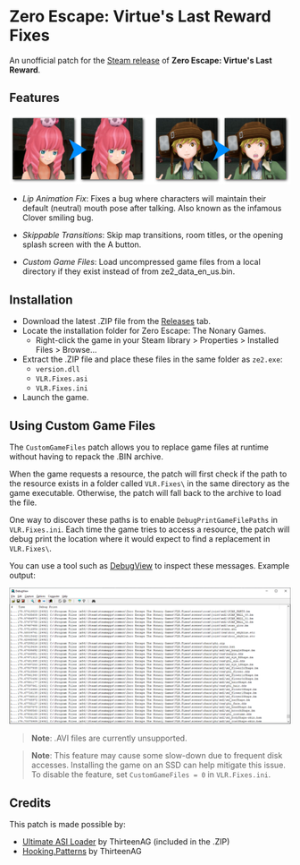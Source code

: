 # Zero Escape: Virtue's Last Reward Fixes

An unofficial patch for the [Steam release](https://store.steampowered.com/app/477740/Zero_Escape_The_Nonary_Games/) of **Zero Escape: Virtue's Last Reward**.

## Features

![Lip animation fix before-and-after](img/LipAnimFix.png "Clover is finally allowed to have other emotions.")

* *Lip Animation Fix*: Fixes a bug where characters will maintain their default (neutral) mouth pose after talking. Also known as the infamous Clover smiling bug.

* *Skippable Transitions*: Skip map transitions, room titles, or the opening splash screen with the A button.

* *Custom Game Files*: Load uncompressed game files from a local directory if they exist instead of from ze2_data_en_us.bin.

## Installation

* Download the latest .ZIP file from the [Releases](https://github.com/Murugo/VLR.Fixes/releases) tab.
* Locate the installation folder for Zero Escape: The Nonary Games.
  * Right-click the game in your Steam library > Properties > Installed Files > Browse...
* Extract the .ZIP file and place these files in the same folder as `ze2.exe`:
  * `version.dll`
  * `VLR.Fixes.asi`
  * `VLR.Fixes.ini`
* Launch the game.

## Using Custom Game Files

The `CustomGameFiles` patch allows you to replace game files at runtime without having to repack the .BIN archive.

When the game requests a resource, the patch will first check if the path to the resource exists in a folder called `VLR.Fixes\` in the same directory as the game executable. Otherwise, the patch will fall back to the archive to load the file.

One way to discover these paths is to enable `DebugPrintGameFilePaths` in `VLR.Fixes.ini`. Each time the game tries to access a resource, the patch will debug print the location where it would expect to find a replacement in `VLR.Fixes\`.

You can use a tool such as [DebugView](https://learn.microsoft.com/en-us/sysinternals/downloads/debugview) to inspect these messages. Example output:

![DebugView example output](img/DebugView.png)

> **Note**: .AVI files are currently unsupported.

> **Note**: This feature may cause some slow-down due to frequent disk accesses. Installing the game on an SSD can help mitigate this issue. To disable the feature, set `CustomGameFiles = 0` in `VLR.Fixes.ini`.

## Credits

This patch is made possible by:

* [Ultimate ASI Loader](https://github.com/ThirteenAG/Ultimate-ASI-Loader/releases) by ThirteenAG (included in the .ZIP)
* [Hooking.Patterns](https://github.com/ThirteenAG/Hooking.Patterns) by ThirteenAG
